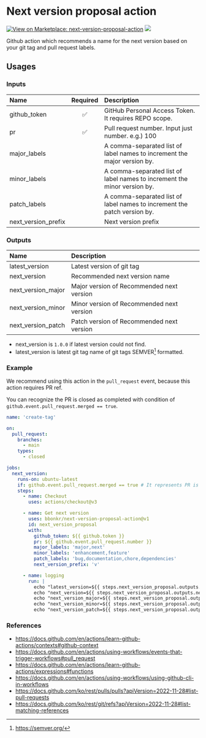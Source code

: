 # Next version proposal action

[![View on Marketplace: next-version-proposal-action](https://img.shields.io/badge/Marketplace-get--version--action-blueviolet)](https://github.com/marketplace/actions/next-version-proposal-action) [![](https://img.shields.io/github/v/release/bbonkr/next-version-proposal-action?display_name=tag&style=flat-square&include_prereleases)](https://github.com/bbonkr/next-version-proposal-action/releases)

Github action which recommends a name for the next version based on your git tag and pull request labels.

## Usages

### Inputs

| Name                | Required | Description                                                              |
| :------------------ | :------: | :----------------------------------------------------------------------- |
| github_token        |    ✅    | GitHub Personal Access Token. It requires REPO scope.                    |
| pr                  |    ✅    | Pull request number. Input just number. e.g.) 100                        |
| major_labels        |          | A comma-separated list of label names to increment the major version by. |
| minor_labels        |          | A comma-separated list of label names to increment the minor version by. |
| patch_labels        |          | A comma-separated list of label names to increment the patch version by. |
| next_version_prefix |          | Next version prefix                                                      |

### Outputs

| Name               | Description                               |
| :----------------- | :---------------------------------------- |
| latest_version     | Latest version of git tag                 |
| next_version       | Recommended next version name             |
| next_version_major | Major version of Recommended next version |
| next_version_minor | Minor version of Recommended next version |
| next_version_patch | Patch version of Recommended next version |

- next_version is `1.0.0` if latest version could not find.
- latest_version is latest git tag name of git tags SEMVER[^semver] formatted.

### Example

We recommend using this action in the `pull_request` event, because this action requires PR ref.

You can recognize the PR is closed as completed with condition of `github.event.pull_request.merged == true`.

```yaml
name: 'create-tag'

on:
  pull_request:
    branches:
      - main
    types:
      - closed

jobs:
  next_version:
    runs-on: ubuntu-latest
    if: github.event.pull_request.merged == true # It represents PR is closed as completed
    steps:
      - name: Checkout
        uses: actions/checkout@v3

      - name: Get next version
        uses: bbonkr/next-version-proposal-action@v1
        id: next_version_proposal
        with:
          github_token: ${{ github.token }}
          pr: ${{ github.event.pull_request.number }}
          major_labels: 'major,next'
          minor_labels: 'enhancement,feature'
          patch_labels: 'bug,documentation,chore,dependencies'
          next_version_prefix: 'v'

      - name: logging
        run: |
          echo "latest_version=${{ steps.next_version_proposal.outputs.latest_version }}"
          echo "next_version=${{ steps.next_version_proposal.outputs.next_version }}"
          echo "next_version_major=${{ steps.next_version_proposal.outputs.next_version_major }}"
          echo "next_version_minor=${{ steps.next_version_proposal.outputs.next_version_minor }}"
          echo "next_version_patch=${{ steps.next_version_proposal.outputs.next_version_patch }}"
```

### References

- https://docs.github.com/en/actions/learn-github-actions/contexts#github-context
- https://docs.github.com/en/actions/using-workflows/events-that-trigger-workflows#pull_request
- https://docs.github.com/en/actions/learn-github-actions/expressions#functions
- https://docs.github.com/en/actions/using-workflows/using-github-cli-in-workflows
- https://docs.github.com/ko/rest/pulls/pulls?apiVersion=2022-11-28#list-pull-requests
- https://docs.github.com/ko/rest/git/refs?apiVersion=2022-11-28#list-matching-references

[^semver]: https://semver.org/
